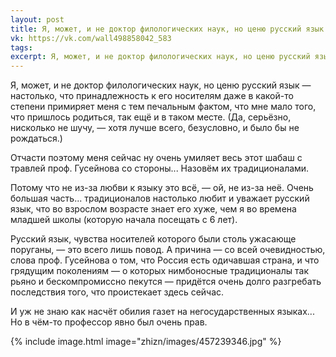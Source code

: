 ```yaml
---
layout: post
title: Я, может, и не доктор филологических наук, но ценю русский язык...
vk: https://vk.com/wall498858042_583
tags: 
excerpt: Я, может, и не доктор филологических наук, но ценю русский язык — настолько, что принадлежность к его носителям даже в какой-то степени примиряет меня с тем печальным фактом, что мне мало того, что пришлось родиться, так ещё и в таком месте. (Да, серьёзно, нисколько не шучу, — хотя лучше всего, безусловно, и было бы не рождаться.)
---
```

Я, может, и не доктор филологических наук, но ценю русский язык — настолько, что принадлежность к его носителям даже в какой-то степени примиряет меня с тем печальным фактом, что мне мало того, что пришлось родиться, так ещё и в таком месте. (Да, серьёзно, нисколько не шучу, — хотя лучше всего, безусловно, и было бы не рождаться.) 

Отчасти поэтому меня сейчас ну очень умиляет весь этот шабаш с травлей проф. Гусейнова со стороны... Назовём их традиционалами.

Потому что не из-за любви к языку это всё, — ой, не из-за неё. Очень большая часть... традиционалов настолько любит и уважает русский язык, что во взрослом возрасте знает его хуже, чем я во времена младшей школы (которую начала посещать с 6 лет). 

Русский язык, чувства носителей которого были столь ужасающе поруганы, — это всего лишь повод. А причина — со всей очевидностью, слова проф. Гусейнова о том, что Россия есть одичавшая страна, и что грядущим поколениям — о которых нимбоносные традиционалы так рьяно и бескомпромиссно пекутся — придётся очень долго разгребать последствия того, что проистекает здесь сейчас.

И уж не знаю как насчёт обилия газет на негосударственных языках... Но в чём-то профессор явно был очень прав.

{% include image.html image="zhizn/images/457239346.jpg" %}